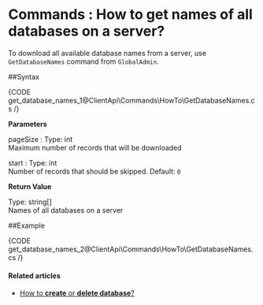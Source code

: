 # Commands : How to get names of all databases on a server?

To download all available database names from a server, use `GetDatabaseNames` command from `GlobalAdmin`.

##Syntax

{CODE get_database_names_1@ClientApi\Commands\HowTo\GetDatabaseNames.cs /}

**Parameters**

pageSize
:   Type: int   
Maximum number of records that will be downloaded

start
:   Type: int   
Number of records that should be skipped. Default: `0`

**Return Value**

Type: string[]   
Names of all databases on a server

##Example

{CODE get_database_names_2@ClientApi\Commands\HowTo\GetDatabaseNames.cs /}

#### Related articles

- [How to **create** or **delete database**?](../../../client-api/commands/how-to/create-delete-database)   
